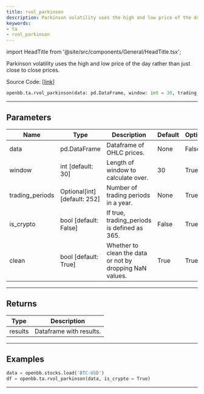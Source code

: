 ```yaml
---
title: rvol_parkinson
description: Parkinson volatility uses the high and low price of the day rather than just close to close prices
keywords:
- ta
- rvol_parkinson
---
```


import HeadTitle from '@site/src/components/General/HeadTitle.tsx';

<HeadTitle title="ta.rvol_parkinson - Reference | OpenBB SDK Docs" />

Parkinson volatility uses the high and low price of the day rather than just close to close prices.

Source Code: [[link](https://github.com/OpenBB-finance/OpenBBTerminal/tree/main/openbb_terminal/common/technical_analysis/volatility_model.py#L242)]

```python wordwrap
openbb.ta.rvol_parkinson(data: pd.DataFrame, window: int = 30, trading_periods: Optional[int] = None, is_crypto: bool = False, clean: Any = True)
```

---

## Parameters

| Name | Type | Description | Default | Optional |
| ---- | ---- | ----------- | ------- | -------- |
| data | pd.DataFrame | Dataframe of OHLC prices. | None | False |
| window | int [default: 30] | Length of window to calculate over. | 30 | True |
| trading_periods | Optional[int] [default: 252] | Number of trading periods in a year. | None | True |
| is_crypto | bool [default: False] | If true, trading_periods is defined as 365. | False | True |
| clean | bool [default: True] | Whether to clean the data or not by dropping NaN values. | True | True |


---

## Returns

| Type | Description |
| ---- | ----------- |
| results | Dataframe with results. |
---

## Examples

```python
data = openbb.stocks.load('BTC-USD')
df = openbb.ta.rvol_parkinson(data, is_crypto = True)
```

---

